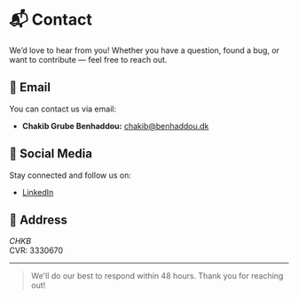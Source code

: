 # 📬 Contact

We’d love to hear from you! Whether you have a question, found a bug, or want to contribute — feel free to reach out.

## 📧 Email

You can contact us via email:

- **Chakib Grube Benhaddou:** [chakib@benhaddou.dk](mailto:chakib@benhaddou.dk)

## 💬 Social Media

Stay connected and follow us on:

- [LinkedIn](https://linkedin.com/in/chakibbenhaddou)


## 🏢 Address

*CHKB*  
CVR: 3330670

---

> We'll do our best to respond within 48 hours. Thank you for reaching out!
